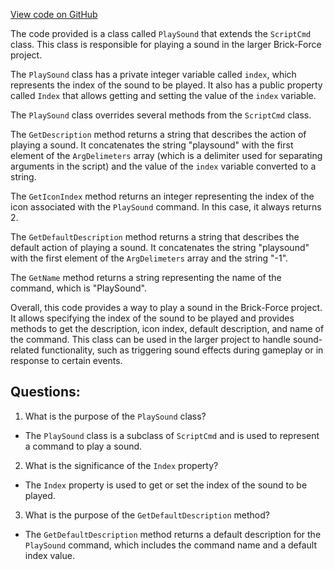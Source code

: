 [View code on GitHub](https://github.com/TieHaxJan/Brick-Force/Assembly-CSharp\PlaySound.cs)

The code provided is a class called `PlaySound` that extends the `ScriptCmd` class. This class is responsible for playing a sound in the larger Brick-Force project. 

The `PlaySound` class has a private integer variable called `index`, which represents the index of the sound to be played. It also has a public property called `Index` that allows getting and setting the value of the `index` variable.

The `PlaySound` class overrides several methods from the `ScriptCmd` class. 

The `GetDescription` method returns a string that describes the action of playing a sound. It concatenates the string "playsound" with the first element of the `ArgDelimeters` array (which is a delimiter used for separating arguments in the script) and the value of the `index` variable converted to a string.

The `GetIconIndex` method returns an integer representing the index of the icon associated with the `PlaySound` command. In this case, it always returns 2.

The `GetDefaultDescription` method returns a string that describes the default action of playing a sound. It concatenates the string "playsound" with the first element of the `ArgDelimeters` array and the string "-1".

The `GetName` method returns a string representing the name of the command, which is "PlaySound".

Overall, this code provides a way to play a sound in the Brick-Force project. It allows specifying the index of the sound to be played and provides methods to get the description, icon index, default description, and name of the command. This class can be used in the larger project to handle sound-related functionality, such as triggering sound effects during gameplay or in response to certain events.
## Questions: 
 1. What is the purpose of the `PlaySound` class?
- The `PlaySound` class is a subclass of `ScriptCmd` and is used to represent a command to play a sound.

2. What is the significance of the `Index` property?
- The `Index` property is used to get or set the index of the sound to be played.

3. What is the purpose of the `GetDefaultDescription` method?
- The `GetDefaultDescription` method returns a default description for the `PlaySound` command, which includes the command name and a default index value.